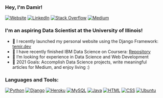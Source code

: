 ### Hey, I'm Damir!

[![Website](https://img.shields.io/website?down_color=lightgrey&down_message=DOWN&label=TEMIR.DEV&style=for-the-badge&up_color=green&up_message=UP&url=https%3A%2F%2Fwww.temir.dev)](https://www.temir.dev)
[![LinkedIn](https://img.shields.io/badge/LinkedIn-0077B5?style=for-the-badge&logo=linkedin&logoColor=white)](https://www.linkedin.com/in/damirtemir/)
[![Stack Overflow](https://img.shields.io/badge/Stack_Overflow-FE7A16?style=for-the-badge&logo=stack-overflow&logoColor=white)](https://stackoverflow.com/users/13912197/damir-temir)
[![Medium](	https://img.shields.io/badge/Medium-12100E?style=for-the-badge&logo=medium&logoColor=white)](https://damirtemir.medium.com/)

### I'm an aspiring Data Scientist at the University of Illinois!

- 🔭 I recently launched my personal website using the Django Framework: [temir.dev](https://www.temir.dev/)
- 🌱 I have recently finished IBM Data Science on Coursera: [Repository](https://github.com/dtemir/data-science-IBM)
- :brain: I’m looking for experience in Data Science and Web Development
- :star2: 2021 Goals: Accomplish Data Science projects, write meaningful articles for Medium, and enjoy living :)

### Languages and Tools:

[![Python](https://img.shields.io/badge/Python-3776AB?style=for-the-badge&logo=python&logoColor=white)](https://github.com/dtemir/harvard-CS50AI)
[![Django](https://img.shields.io/badge/Django-092E20?style=for-the-badge&logo=django&logoColor=white)](https://github.com/dtemir/web-development)
[![Heroku](	https://img.shields.io/badge/Heroku-430098?style=for-the-badge&logo=heroku&logoColor=white)](https://github.com/dtemir/web-development)
[![MySQL](https://img.shields.io/badge/MySQL-00000F?style=for-the-badge&logo=mysql&logoColor=white)](https://github.com/dtemir/web-development)
[![Java](https://img.shields.io/badge/Java-ED8B00?style=for-the-badge&logo=java&logoColor=white)](https://github.com/dtemir/college-courses-CS)
[![HTML](https://img.shields.io/badge/HTML-239120?style=for-the-badge&logo=html5&logoColor=white)](https://github.com/dtemir/web-development)
[![CSS](https://img.shields.io/badge/CSS-239120?&style=for-the-badge&logo=css3&logoColor=white)](https://github.com/dtemir/web-development)
[![Ubuntu](https://img.shields.io/badge/Ubuntu-E95420?style=for-the-badge&logo=ubuntu&logoColor=white)](https://www.temir.dev)
    
<!--
**dtemir/dtemir** is a ✨ _special_ ✨ repository because its `README.md` (this file) appears on your GitHub profile.

Here are some ideas to get you started:

- 🔭 I’m currently working on ...
- 🌱 I’m currently learning ...
- 👯 I’m looking to collaborate on ...
- 🤔 I’m looking for help with ...
- 💬 Ask me about ...
- 📫 How to reach me: ...
- 😄 Pronouns: ...
- ⚡ Fun fact: ...
-->

